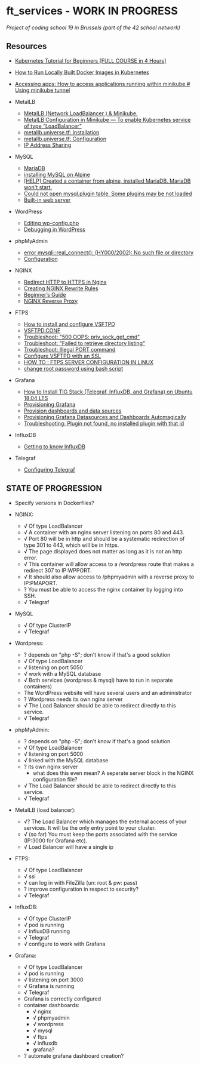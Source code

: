 # ft_services - WORK IN PROGRESS
_Project of coding school 19 in Brussels (part of the 42 school network)_

## Resources
- [Kubernetes Tutorial for Beginners [FULL COURSE in 4 Hours]](https://www.youtube.com/watch?v=X48VuDVv0do)

- [How to Run Locally Built Docker Images in Kubernetes](https://medium.com/swlh/how-to-run-locally-built-docker-images-in-kubernetes-b28fbc32cc1d)
- [Accessing apps: How to access applications running within minikube # Using minikube tunnel](https://minikube.sigs.k8s.io/docs/handbook/accessing/#using-minikube-tunnel)

- MetalLB
	- [MetalLB (Network LoadBalancer ) & Minikube.](https://medium.com/@shoaib_masood/metallb-network-loadbalancer-minikube-335d846dfdbe)
	- [MetalLB Configuration in Minikube — To enable Kubernetes service of type “LoadBalancer”](https://medium.com/faun/metallb-configuration-in-minikube-to-enable-kubernetes-service-of-type-loadbalancer-9559739787df)
	- [metallb.universe.tf: Installation](https://metallb.universe.tf/installation/)
	- [metallb.universe.tf: Configuration](https://metallb.universe.tf/configuration/)
	- [IP Address Sharing](https://metallb.universe.tf/usage/#ip-address-sharing)

- MySQL
	- [MariaDB](https://wiki.alpinelinux.org/wiki/MariaDB)
	- [installing MySQL on Alpine](https://wiki.alpinelinux.org/wiki/Mysql)
	- [[HELP] Created a container from alpine, installed MariaDB. MariaDB won't start.](https://www.reddit.com/r/docker/comments/3ucc8y/help_created_a_container_from_alpine_installed/)
	- [Could not open mysql.plugin table. Some plugins may be not loaded](https://stackoverflow.com/questions/34198735/could-not-open-mysql-plugin-table-some-plugins-may-be-not-loaded)
	- [Built-in web server](https://www.php.net/manual/en/features.commandline.webserver.php)

- WordPress
	- [Editing wp-config.php](https://wordpress.org/support/article/editing-wp-config-php/#set-database-host)
	- [Debugging in WordPress](https://wordpress.org/support/article/debugging-in-wordpress/)

- phpMyAdmin
	- [error mysqli::real_connect(): (HY000/2002): No such file or directory](https://stackoverflow.com/questions/29928109/getting-error-mysqlireal-connect-hy000-2002-no-such-file-or-directory-wh)
	- [Configuration](https://docs.phpmyadmin.net/en/latest/config.html)

- NGINX
	- [Redirect HTTP to HTTPS in Nginx](https://linuxize.com/post/redirect-http-to-https-in-nginx/#:~:text=The%20preferred%20method%20to%20redirect,unpredictable%20behavior%20of%20the%20server.)
	- [Creating NGINX Rewrite Rules](https://www.nginx.com/blog/creating-nginx-rewrite-rules/)
	- [Beginner’s Guide](http://nginx.org/en/docs/beginners_guide.html)
	- [NGINX Reverse Proxy](https://docs.nginx.com/nginx/admin-guide/web-server/reverse-proxy/)

- FTPS
	- [How to install and configure VSFTPD](https://www.howtoforge.com/tutorial/how-to-install-and-configure-vsftpd/)
	- [VSFTPD.CONF](http://vsftpd.beasts.org/vsftpd_conf.html)
	- [Troubleshoot: "500 OOPS: priv_sock_get_cmd"](https://www.liquidweb.com/kb/error-500-oops-priv_sock_get_cmd-on-fedora-20-solved/)
	- [Troubleshoot: "Failed to retrieve directory listing"](https://serverfault.com/questions/555541/failed-to-retrieve-directory-listing-in-filezilla-connecting-to-vsftpd)
	- [Troubleshoot: Illegal PORT command](https://askubuntu.com/questions/358603/vsftpd-illegal-port-command)
	- [Configure VSFTPD with an SSL](https://www.liquidweb.com/kb/configure-vsftpd-ssl/)
	- [HOW TO : FTPS SERVER CONFIGURATION IN LINUX](https://www.linuxnix.com/ftps-server-configuration/)
	- [change root password using bash script](https://stackoverflow.com/questions/52211476/change-root-password-using-bash-script)

- Grafana
	- [How to Install TIG Stack (Telegraf, InfluxDB, and Grafana) on Ubuntu 18.04 LTS](https://www.howtoforge.com/tutorial/how-to-install-tig-stack-telegraf-influxdb-and-grafana-on-ubuntu-1804/)
	- [Provisioning Grafana](https://grafana.com/docs/grafana/latest/administration/provisioning/)
	- [Provision dashboards and data sources](https://grafana.com/tutorials/provision-dashboards-and-data-sources/#1)
	- [Provisioning Grafana Datasources and Dashboards Automagically](https://blog.56k.cloud/provisioning-grafana-datasources-and-dashboards-automagically/)
	- [Troubleshooting: Plugin not found, no installed plugin with that id](https://community.grafana.com/t/plugin-not-found-no-installed-plugin-with-that-id/26646)

- InfluxDB
	- [Getting to know InfluxDB](https://oznetnerd.com/2017/06/11/getting-know-influxdb/)

- Telegraf
	- [Configuring Telegraf](https://docs.influxdata.com/telegraf/v1.17/administration/configuration/)

## STATE OF PROGRESSION

- Specify versions in Dockerfiles?

- NGINX:
	- √ Of type LoadBalancer
	- √ A container with an nginx server listening on ports 80 and 443.
	- √ Port 80 will be in http and should be a systematic redirection of type 301 to 443, which will be in https.
	- √ The page displayed does not matter as long as it is not an http error.
	- √ This container will allow access to a /wordpress route that makes a redirect 307 to IP:WPPORT.
	- √ It should also allow access to /phpmyadmin with a reverse proxy to IP:PMAPORT.
	- ? You must be able to access the nginx container by logging into SSH.
	- √ Telegraf

- MySQL
	- √ Of type ClusterIP
	- √ Telegraf

- Wordpress:
	- ? depends on "php -S"; don't know if that's a good solution
	- √ Of type LoadBalancer
	- √ listening on port 5050
	- √ work with a MySQL database
	- √ Both services (wordpress & mysql) have to run in separate containers)
	- The WordPress website will have several users and an administrator
	- ? Wordpress needs its own nginx server
	- √ The Load Balancer should be able to redirect directly to this service.
	- √ Telegraf

- phpMyAdmin:
	- ? depends on "php -S"; don't know if that's a good solution
	- √ Of type LoadBalancer
	- √ listening on port 5000
	- √ linked with the MySQL database
	- ? its own nginx server
		- what does this even mean? A seperate server block in the NGINX configuration file?
	- √ The Load Balancer should be able to redirect directly to this service.
	- √ Telegraf

- MetalLB (load balancer):
	- √? The Load Balancer which manages the external access of your services. It will be the only entry point to your cluster.
	- √ (so far) You must keep the ports associated with the service (IP:3000 for Grafana etc).
	- √ Load Balancer will have a single ip

- FTPS:
	- √ Of type LoadBalancer
	- √ ssl
	- √ can log in with FileZilla (un: root & pw: pass)
	- ? improve configuration in respect to security?
	- √ Telegraf
	
- InfluxDB:
	- √ Of type ClusterIP
	- √ pod is running
	- √ InfluxDB running
	- √ Telegraf
	- √ configure to work with Grafana

- Grafana:
	- √ Of type LoadBalancer
	- √ pod is running
	- √ listening on port 3000
	- √ Grafana is running
	- √ Telegraf
	- Grafana is correctly configured
	- container dashboards:
		- √ nginx
		- √ phpmyadmin
		- √ wordpress
		- √ mysql
		- √ ftps
		- √ influxdb
		- grafana?
	- ? automate grafana dashboard creation?